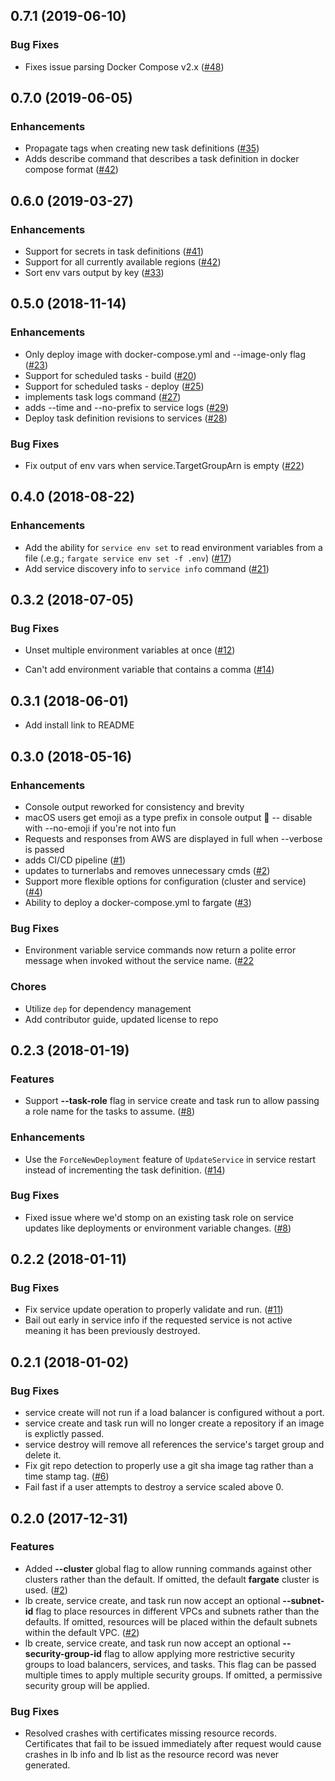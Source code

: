 ## 0.7.1 (2019-06-10)

### Bug Fixes

- Fixes issue parsing Docker Compose v2.x ([#48](https://github.com/turnerlabs/fargate/pull/48))


## 0.7.0 (2019-06-05)

### Enhancements

- Propagate tags when creating new task definitions ([#35](https://github.com/turnerlabs/fargate/issues/35))
- Adds describe command that describes a task definition in docker compose format ([#42](https://github.com/turnerlabs/fargate/pull/47))


## 0.6.0 (2019-03-27)

### Enhancements

- Support for secrets in task definitions ([#41](https://github.com/turnerlabs/fargate/pull/41))
- Support for all currently available regions ([#42](https://github.com/turnerlabs/fargate/pull/42))
- Sort env vars output by key ([#33](https://github.com/turnerlabs/fargate/pull/33))


## 0.5.0 (2018-11-14)

### Enhancements

- Only deploy image with docker-compose.yml and --image-only flag ([#23](https://github.com/turnerlabs/fargate/pull/23))
- Support for scheduled tasks - build ([#20](https://github.com/turnerlabs/fargate/issues/20))
- Support for scheduled tasks - deploy ([#25](https://github.com/turnerlabs/fargate/issues/25))
- implements task logs command ([#27](https://github.com/turnerlabs/fargate/pull/27))
- adds --time and --no-prefix to service logs ([#29](https://github.com/turnerlabs/fargate/pull/29))
- Deploy task definition revisions to services ([#28](https://github.com/turnerlabs/fargate/issues/28))

### Bug Fixes

- Fix output of env vars when service.TargetGroupArn is empty ([#22](https://github.com/turnerlabs/fargate/pull/22))


## 0.4.0 (2018-08-22)

### Enhancements

- Add the ability for `service env set` to read environment variables from a file (.e.g.; `fargate service env set -f .env`) ([#17](https://github.com/turnerlabs/fargate/pull/17))
- Add service discovery info to `service info` command ([#21](https://github.com/turnerlabs/fargate/pull/21))


## 0.3.2 (2018-07-05)

### Bug Fixes

- Unset multiple environment variables at once ([#12](https://github.com/turnerlabs/fargate/issues/12))

- Can't add environment variable that contains a comma ([#14](https://github.com/turnerlabs/fargate/issues/14))


## 0.3.1 (2018-06-01)

- Add install link to README

## 0.3.0 (2018-05-16)

### Enhancements

- Console output reworked for consistency and brevity
- macOS users get emoji as a type prefix in console output :tada: -- disable
  with --no-emoji if you're not into fun
- Requests and responses from AWS are displayed in full when --verbose is
  passed
- adds CI/CD pipeline ([#1](https://github.com/turnerlabs/fargate/issues/1))
- updates to turnerlabs and removes unnecessary cmds ([#2](https://github.com/turnerlabs/fargate/issues/2))
- Support more flexible options for configuration (cluster and service) ([#4](https://github.com/turnerlabs/fargate/issues/4))
- Ability to deploy a docker-compose.yml to fargate ([#3](https://github.com/turnerlabs/fargate/issues/3))

### Bug Fixes

- Environment variable service commands now return a polite error message when
  invoked without the service name. ([#22](https://github.com/jpignata/fargate/issues/22)

### Chores

- Utilize `dep` for dependency management
- Add contributor guide, updated license to repo

## 0.2.3 (2018-01-19)

### Features

- Support **--task-role** flag in service create and task run to allow passing
  a role name for the tasks to assume. ([#8][issue-8])

### Enhancements

- Use the `ForceNewDeployment` feature of `UpdateService` in service restart
  instead of incrementing the task definition. ([#14][issue-14])

### Bug Fixes

- Fixed issue where we'd stomp on an existing task role on service updates like
  deployments or environment variable changes. ([#8][issue-8])

## 0.2.2 (2018-01-11)

### Bug Fixes

- Fix service update operation to properly validate and run. ([#11][issue-11])
- Bail out early in service info if the requested service is not active meaning
  it has been previously destroyed.

## 0.2.1 (2018-01-02)

### Bug Fixes

- service create will not run if a load balancer is configured without a port.
- service create and task run will no longer create a repository if an image is
  explictly passed.
- service destroy will remove all references the service's target group and
  delete it.
- Fix git repo detection to properly use a git sha image tag rather than a
  time stamp tag. ([#6][issue-6])
- Fail fast if a user attempts to destroy a service scaled above 0.

## 0.2.0 (2017-12-31)

### Features

- Added **--cluster** global flag to allow running commands against other
  clusters rather than the default. If omitted, the default **fargate** cluster
  is used. ([#2][issue-2])
- lb create, service create, and task run now accept an optional **--subnet-id**
  flag to place resources in different VPCs and subnets rather than the
  defaults. If omitted, resources will be placed within the default subnets
  within the default VPC. ([#2][issue-2])
- lb create, service create, and task run now accept an optional
  **--security-group-id** flag to allow applying more restrictive security
  groups to load balancers, services, and tasks. This flag can be passed
  multiple times to apply multiple security groups. If omitted, a permissive
  security group will be applied.

### Bug Fixes

- Resolved crashes with certificates missing resource records. Certificates that
  fail to be issued immediately after request would cause crashes in lb info and
  lb list as the resource record was never generated.

[issue-2]: https://github.com/jpignata/fargate/issues/2
[issue-6]: https://github.com/jpignata/fargate/issues/6
[issue-8]: https://github.com/jpignata/fargate/issues/8
[issue-11]: https://github.com/jpignata/fargate/issues/11
[issue-14]: https://github.com/jpignata/fargate/issues/14
[issue-22]: https://github.com/jpignata/fargate/issues/22
